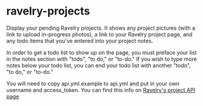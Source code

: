 ravelry-projects
================

Display your pending Ravelry projects. It shows any project pictures (with a link to upload in-progress photos), a link to your Ravelry project page, and any todo items that you've entered into your project notes.

In order to get a todo list to show up on the page, you must preface your list in the notes section with "todo", "to do," or "to-do." If you wish to type more notes below your todo list, you can end your todo list with another "todo", "to do," or "to-do."

You will need to copy api.yml.example to api.yml and put in your own username and access_token. You can find this info on <a href="http://www.ravelry.com/help/api">Ravelry's project API page</a>
